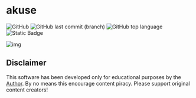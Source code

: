 # akuse

![GitHub](https://img.shields.io/github/license/aleganza/akuse)
![GitHub last commit (branch)](https://img.shields.io/github/last-commit/aleganza/akuse/main)
![GitHub top language](https://img.shields.io/github/languages/top/aleganza/akuse)
![Static Badge](https://img.shields.io/badge/status-developing-828DFD)

<img title="img" alt="img" src="https://i.imgur.com/ZQ96AJM.jpg">

## Disclaimer

This software has been developed only for educational purposes by the [Author](https://github.com/aleganza). By no means this encourage content piracy. Please support original content creators!